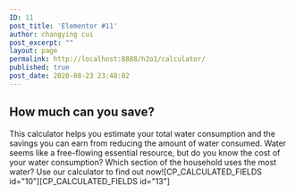 ```yaml
---
ID: 11
post_title: 'Elementor #11'
author: changying cui
post_excerpt: ""
layout: page
permalink: http://localhost:8888/h2o1/calculator/
published: true
post_date: 2020-08-23 23:48:02
---
```

<h2>How much can you save?</h2>		
		This calculator helps you estimate your total water consumption and the savings you can earn from reducing the amount of water consumed. Water seems like a free-flowing essential resource, but do you know the cost of your water consumption? Which section of the household uses the most water? Use our calculator to find out now![CP_CALCULATED_FIELDS id="10"][CP_CALCULATED_FIELDS id="13"]
